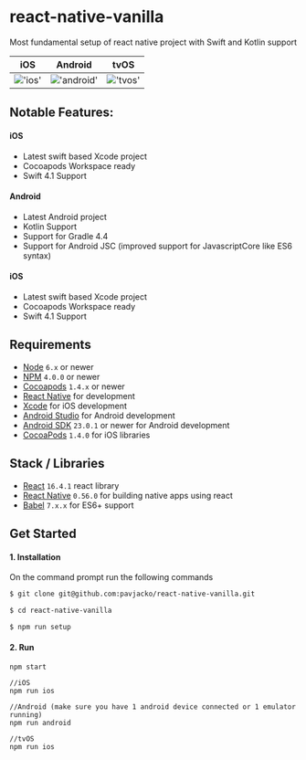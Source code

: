 # react-native-vanilla
Most fundamental setup of react native project with Swift and Kotlin support

| iOS        | Android | tvOS |
| ------------- |:-------------:| :-------------:|
| !['ios'](https://github.com/pavjacko/react-native-vanilla/blob/master/docs/rnv_ios.gif?raw=true)      | !['android'](https://github.com/pavjacko/react-native-vanilla/blob/master/docs/rnv_android.gif?raw=true)  | !['tvos'](https://github.com/pavjacko/react-native-vanilla/blob/master/docs/rnv_tvos.gif?raw=true)  |




## Notable Features:

#### iOS
- Latest swift based Xcode project
- Cocoapods Workspace ready
- Swift 4.1 Support

#### Android
- Latest Android project
- Kotlin Support
- Support for Gradle 4.4
- Support for Android JSC (improved support for JavascriptCore like ES6 syntax)

#### iOS
- Latest swift based Xcode project
- Cocoapods Workspace ready
- Swift 4.1 Support


## Requirements
- [Node](https://nodejs.org) `6.x` or newer
- [NPM](https://npmjs.com/) `4.0.0` or newer
- [Cocoapods](https://cocoapods.org) `1.4.x` or newer
- [React Native](http://facebook.github.io/react-native/docs/getting-started.html) for development
- [Xcode](https://developer.apple.com/xcode/) for iOS development
- [Android Studio](https://developer.android.com/studio/index.html) for Android development
- [Android SDK](https://developer.android.com/sdk/) `23.0.1` or newer for Android development
- [CocoaPods](https://cocoapods.org/) `1.4.0` for iOS libraries

## Stack / Libraries
- [React](https://facebook.github.io/react/) `16.4.1` react library
- [React Native](https://facebook.github.io/react-native/) `0.56.0` for building native apps using react
- [Babel](http://babeljs.io/) `7.x.x` for ES6+ support


## Get Started


#### 1. Installation

On the command prompt run the following commands

```sh
$ git clone git@github.com:pavjacko/react-native-vanilla.git

$ cd react-native-vanilla

$ npm run setup
```
#### 2. Run
```
npm start

//iOS
npm run ios

//Android (make sure you have 1 android device connected or 1 emulator running)
npm run android

//tvOS
npm run ios
```
